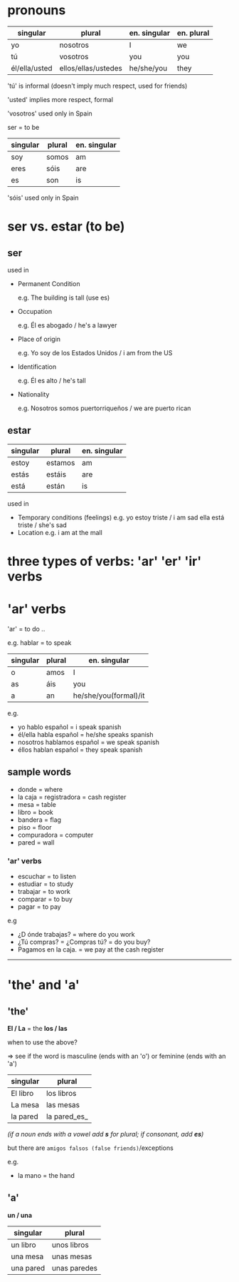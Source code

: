 # pronouns

| singular|   plural|  en. singular   | en. plural|
|------|-----------|------|-------|
|yo    | nosotros  |  I   | we    |
|tú    | vosotros  |  you | you   |
|él/ella/usted  | ellos/ellas/ustedes|  he/she/you  | they  |


'tú' is informal (doesn't imply much respect, used for friends)

'usted' implies more respect, formal 

'vosotros' used only in Spain

ser = to be

| singular|plural|en. singular|
|---------|------|------------|
|soy  | somos  |  am |
|eres | sóis   |  are|
|es   | son    |  is |

'sóis' used only in Spain

# ser vs. estar (to be)
## ser
used in 
- Permanent Condition

    e.g. The building is tall (use es)

- Occupation

    e.g. Él es abogado / he's a lawyer

- Place of origin

    e.g. Yo soy de los Estados Unidos / i am from the US

- Identification

    e.g. Él es alto / he's tall

- Nationality

    e.g. Nosotros somos puertorriqueños / we are puerto rican



## estar
| singular|   plural|  en. singular   |
|------|-----------|------|
|estoy  | estamos |  am   |
|estás  | estáis  |  are  |
|está   | están   |  is   |

used in
- Temporary conditions (feelings)
    e.g. yo estoy triste / i am sad
         ella está triste / she's sad
- Location
    e.g. i am at the mall

# three types of verbs: 'ar' 'er' 'ir' verbs
# 'ar' verbs
'ar' = to do ..

e.g. hablar = to speak

| singular|   plural|  en. singular   |
|------|-----------|------|
|o  | amos | I    |
|as | áis  | you  |
|a  | an   | he/she/you(formal)/it |

e.g. 
- yo hablo español = i speak spanish
- él/ella habla español = he/she speaks spanish
- nosotros hablamos español = we speak spanish
- éllos hablan español = they  speak spanish

## sample words
- donde = where
- la caja = registradora = cash register
- mesa = table
- libro = book
- bandera = flag
- piso = floor
- compuradora = computer
- pared = wall

### 'ar' verbs
- escuchar = to listen
- estudiar = to study
- trabajar = to work
- comparar = to buy
- pagar = to pay

e.g 
- ¿D ónde trabajas? = where do you work
- ¿Tú compras? = ¿Compras tú? = do you buy?
- Pagamos en la caja. = we pay at the cash register

---

# 'the' and 'a'
## 'the'
**El / La** = the
**los / las**


when to use the above?

=> see if the word is masculine (ends with an 'o') or feminine (ends with an 'a')

singular    | plural
------------|-----------
El libro    | los libros
La mesa     | las mesas
la pared    | la pared_es_ 

*(if a noun ends with a vowel add **s** for plural; if consonant, add **es**)*

but there are `amigos falsos (false friends)`/exceptions

e.g. 
- la mano = the hand

## 'a'
**un / una**

singular    | plural
------------|-------------
un libro    | unos libros
una mesa    | unas mesas
una pared   | unas paredes
